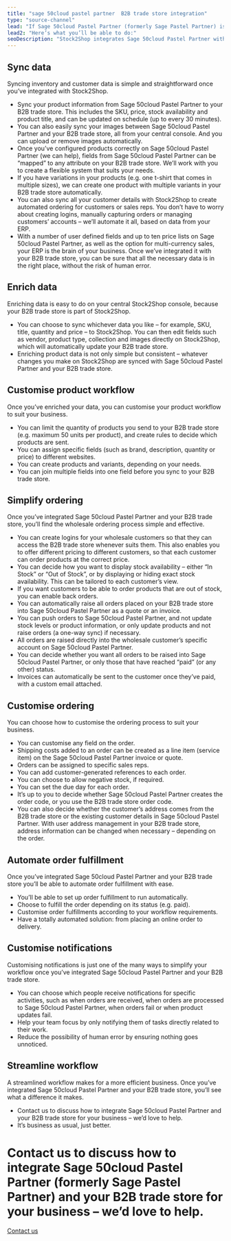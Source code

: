```yaml
---
title: "sage 50cloud pastel partner  B2B trade store integration"
type: "source-channel"
lead: "If Sage 50cloud Pastel Partner (formerly Sage Pastel Partner) is your ERP and you’re running a Stock2Shop B2B trade store, it’s a simple step to integrate them with each other. Once Stock2Shop has integrated Sage 50cloud Pastel Partner and your B2B trade store, you’ll be able to run your business seamlessly."
lead2: "Here’s what you’ll be able to do:"
seoDescription: "Stock2Shop integrates Sage 50cloud Pastel Partner with our B2B Trade Store. Sync inventory data from Sage Pastel Partner to B2B Trade Store and automatically send back your orders. Let us help you set up the ideal Sage 50cloud Pastel Partner B2B trade store integration for your business."
---
```


Sync data
---------

Syncing inventory and customer data is simple and straightforward once you’ve integrated with Stock2Shop.

*   Sync your product information from Sage 50cloud Pastel Partner to your B2B trade store. This includes the SKU, price, stock availability and product title, and can be updated on schedule (up to every 30 minutes).
*   You can also easily sync your images between Sage 50cloud Pastel Partner and your B2B trade store, all from your central console. And you can upload or remove images automatically.
*   Once you’ve configured products correctly on Sage 50cloud Pastel Partner (we can help), fields from Sage 50cloud Pastel Partner can be “mapped” to any attribute on your B2B trade store. We’ll work with you to create a flexible system that suits your needs.
*   If you have variations in your products (e.g. one t-shirt that comes in multiple sizes), we can create one product with multiple variants in your B2B trade store automatically.
*   You can also sync all your customer details with Stock2Shop to create automated ordering for customers or sales reps. You don’t have to worry about creating logins, manually capturing orders or managing customers’ accounts – we’ll automate it all, based on data from your ERP.
*   With a number of user defined fields and up to ten price lists on Sage 50cloud Pastel Partner, as well as the option for multi-currency sales, your ERP is the brain of your business. Once we’ve integrated it with your B2B trade store, you can be sure that all the necessary data is in the right place, without the risk of human error.

Enrich data
-----------

Enriching data is easy to do on your central Stock2Shop console, because your B2B trade store is part of Stock2Shop.

*   You can choose to sync whichever data you like – for example, SKU, title, quantity and price – to Stock2Shop. You can then edit fields such as vendor, product type, collection and images directly on Stock2Shop, which will automatically update your B2B trade store.
*   Enriching product data is not only simple but consistent – whatever changes you make on Stock2Shop are synced with Sage 50cloud Pastel Partner and your B2B trade store.

Customise product workflow
--------------------------

Once you’ve enriched your data, you can customise your product workflow to suit your business.

*   You can limit the quantity of products you send to your B2B trade store (e.g. maximum 50 units per product), and create rules to decide which products are sent.
*   You can assign specific fields (such as brand, description, quantity or price) to different websites.
*   You can create products and variants, depending on your needs.
*   You can join multiple fields into one field before you sync to your B2B trade store.

Simplify ordering
-----------------

Once you’ve integrated Sage 50cloud Pastel Partner and your B2B trade store, you’ll find the wholesale ordering process simple and effective.

*   You can create logins for your wholesale customers so that they can access the B2B trade store whenever suits them. This also enables you to offer different pricing to different customers, so that each customer can order products at the correct price.
*   You can decide how you want to display stock availability – either “In Stock” or “Out of Stock”, or by displaying or hiding exact stock availability. This can be tailored to each customer’s view.
*   If you want customers to be able to order products that are out of stock, you can enable back orders.
*   You can automatically raise all orders placed on your B2B trade store into Sage 50cloud Pastel Partner as a quote or an invoice.
*   You can push orders to Sage 50cloud Pastel Partner, and not update stock levels or product information, or only update products and not raise orders (a one-way sync) if necessary.
*   All orders are raised directly into the wholesale customer’s specific account on Sage 50cloud Pastel Partner.
*   You can decide whether you want all orders to be raised into Sage 50cloud Pastel Partner, or only those that have reached “paid” (or any other) status.
*   Invoices can automatically be sent to the customer once they’ve paid, with a custom email attached.

Customise ordering
------------------

You can choose how to customise the ordering process to suit your business.

*   You can customise any field on the order.
*   Shipping costs added to an order can be created as a line item (service item) on the Sage 50cloud Pastel Partner invoice or quote.
*   Orders can be assigned to specific sales reps.
*   You can add customer-generated references to each order.
*   You can choose to allow negative stock, if required.
*   You can set the due day for each order.
*   It’s up to you to decide whether Sage 50cloud Pastel Partner creates the order code, or you use the B2B trade store order code.
*   You can also decide whether the customer’s address comes from the B2B trade store or the existing customer details in Sage 50cloud Pastel Partner. With user address management in your B2B trade store, address information can be changed when necessary – depending on the order.

Automate order fulfillment
--------------------------

Once you’ve integrated Sage 50cloud Pastel Partner and your B2B trade store you’ll be able to automate order fulfillment with ease.

*   You’ll be able to set up order fulfillment to run automatically.
*   Choose to fulfill the order depending on its status (e.g. paid).
*   Customise order fulfillments according to your workflow requirements.
*   Have a totally automated solution: from placing an online order to delivery.

Customise notifications
-----------------------

Customising notifications is just one of the many ways to simplify your workflow once you’ve integrated Sage 50cloud Pastel Partner and your B2B trade store.

*   You can choose which people receive notifications for specific activities, such as when orders are received, when orders are processed to Sage 50cloud Pastel Partner, when orders fail or when product updates fail.
*   Help your team focus by only notifying them of tasks directly related to their work.
*   Reduce the possibility of human error by ensuring nothing goes unnoticed.

Streamline workflow
-------------------

A streamlined workflow makes for a more efficient business. Once you’ve integrated Sage 50cloud Pastel Partner and your B2B trade store, you’ll see what a difference it makes.

*   Contact us to discuss how to integrate Sage 50cloud Pastel Partner and your B2B trade store for your business – we’d love to help.
*   It’s business as usual, just better.

Contact us to discuss how to integrate Sage 50cloud Pastel Partner (formerly Sage Pastel Partner) and your B2B trade store for your business – we’d love to help.
=================================================================================================================================================================

[Contact us](/contact-us "Contact Stock2Shop")
